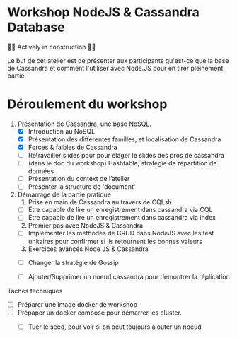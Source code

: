 # Workshop NodeJS & Cassandra Database

🚀🚧 Actively in construction 🚧🚀

Le but de cet atelier est de présenter aux participants qu'est-ce que la base de Cassandra et comment
l'utiliser avec Node.JS pour en tirer pleinement partie.

# Déroulement du workshop

1. Présentation de Cassandra, une base NoSQL.
    - [X] Introduction au NoSQL
    - [X] Présentation des différentes familles, et localisation de Cassandra
    - [X] Forces & faibles de Cassandra
    - [ ] Retravailler slides pour pour élager le slides des pros de cassandra
    - [ ] (dans le doc du workshop) Hashtable, stratégie de répartition de données
    - [ ] Présentation du context de l’atelier
    - [ ] Présenter la structure de 'document'
2. Démarrage de la partie pratique
    1. Prise en main de Cassandra au travers de CQLsh
     - [ ] Être capable de lire un enregistrement dans cassandra via CQL
     - [ ] Être capable de lire un enregistrement dans cassandra via index
    2. Premier pas avec NodeJS & Cassandra
     - [ ] Implémenter les méthodes de CRUD dans NodeJS avec les test unitaires pour confirmer si ils retournent les bonnes valeurs
    3. Exercices avancés Node JS & Cassandra
     - [ ] Changer la stratégie de Gossip
     - [ ] Ajouter/Supprimer un noeud cassandra pour démontrer la réplication
     
    
Tâches techniques
- [ ] Préparer une image docker de workshop
- [ ] Prépaper un docker compose pour démarrer les cluster.
    - [ ] Tuer le seed, pour voir si on peut toujours ajouter un noeud
    

